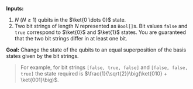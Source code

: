 **Inputs:** 

1. $N$ ($N \ge 1$) qubits in the $\ket{0 \dots 0}$ state.
2. Two bit strings of length $N$ represented as `Bool[]`s. Bit values `false` and `true` correspond to $\ket{0}$ and $\ket{1}$ states. You are guaranteed that the two bit strings differ in at least one bit.

**Goal:**  Change the state of the qubits to an equal superposition of the basis states given by the bit strings.

> For example, for bit strings `[false, true, false]` and `[false, false, true]` the state required is $\frac{1}{\sqrt{2}}\big(\ket{010} + \ket{001}\big)$.